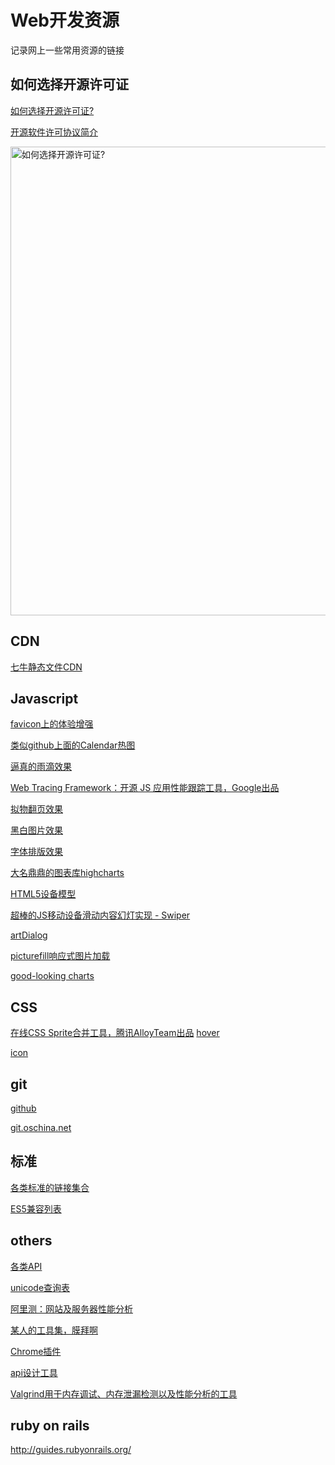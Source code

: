 
Web开发资源
============================
记录网上一些常用资源的链接

## 如何选择开源许可证
[如何选择开源许可证?](http://www.ruanyifeng.com/blog/2011/05/how_to_choose_free_software_licenses.html "如何选择开源许可证")

[开源软件许可协议简介](http://www.aqee.net/a-short-guide-to-open-source-and-similar-licenses/)

<img src="http://image.beekka.com/blog/201105/free_software_licenses.png" alt="如何选择开源许可证?" title="如何选择开源许可证?" width="750" />

## CDN
[七牛静态文件CDN](http://www.staticfile.org/)
    
## Javascript
[favicon上的体验增强](http://lab.ejci.net/favico.js/)

[类似github上面的Calendar热图](http://kamisama.github.io/cal-heatmap/)

[逼真的雨滴效果](http://maroslaw.github.io/rainyday.js/)

[Web Tracing Framework：开源 JS 应用性能跟踪工具，Google出品](http://google.github.io/tracing-framework/index.html)

[拟物翻页效果](http://www.turnjs.com/)

[黑白图片效果](http://gianlucaguarini.com/canvas-experiments/jQuery.BlackAndWhite/)

[字体排版效果](http://tympanus.net/Development/Arctext/)

[大名鼎鼎的图表库highcharts](http://www.highcharts.com/)

[HTML5设备模型](http://aarnis.com/demo.html)

[超棒的JS移动设备滑动内容幻灯实现 - Swiper](http://www.gbin1.com/technology/javascript/20130620-mobile-js-slider-swiper/)

[artDialog](https://github.com/aui/artDialog)

[picturefill响应式图片加载](https://github.com/scottjehl/picturefill)

[good-looking charts](http://www.oesmith.co.uk/morris.js/)

## CSS
[在线CSS Sprite合并工具，腾讯AlloyTeam出品](https://github.com/AlloyTeam/gopng)
[hover](http://ianlunn.github.io/Hover/)

[icon](http://www.iconfont.cn/)


## git
[github](http://github.com/)

[git.oschina.net](https://git.oschina.net/)

## 标准
[各类标准的链接集合](https://gist.github.com/wintercn/5925837)

[ES5兼容列表](http://kangax.github.io/es5-compat-table/)

## others
[各类API](http://devdocs.io/)


[unicode查询表](http://unicode-table.com/en/)

[阿里测：网站及服务器性能分析](http://www.alibench.com)

[某人的工具集，膜拜啊](http://f2e.im/static/pages/nav/index.html#6755344-tsina-1-50251-72fb614e7130783e23f259bf5de6db3a)

[Chrome插件](http://www.getpostman.com/)

[api设计工具](https://app.apiary.io)

[Valgrind用于内存调试、内存泄漏检测以及性能分析的工具](http://zh.wikipedia.org/wiki/Valgrind)

## ruby on rails
http://guides.rubyonrails.org/


